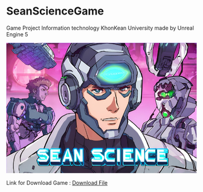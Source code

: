 # SeanScienceGame
Game Project Information technology KhonKean University made by Unreal Engine 5

![image](https://github.com/pannupat/SeanScienceGame/blob/main/EdSeanScience.png?raw=true)

Link for Download Game :  [Download File](https://drive.google.com/file/d/1KXj0JN8VO-rUne3VCW6KbldA49zjVPqq/view?usp=drive_link)

